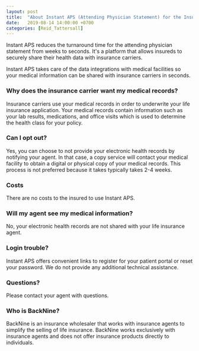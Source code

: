 ```yaml
---
layout: post
title:  "About Instant APS (Attending Physician Statement) for the Insured"
date:   2019-08-14 14:00:00 +0700
categories: [Reid_Tattersall]
---
```

Instant APS reduces the turnaround time for the attending physician statement from weeks to seconds. It's a platform that allows insureds to securely share their health data with insurance carriers.

Instant APS takes care of the data integrations with medical facilities so your medical information can be shared with insurance carriers in seconds.

### Why does the insurance carrier want my medical records?
 Insurance carriers use your medical records in order to underwrite your life insurance application. Your medical records contain information such as your lab results, medications, and office visits which is used to determine the health class for your policy.

### Can I opt out?
Yes, you can choose to not provide your electronic health records by notifying your agent. In that case, a copy service will contact your medical facility to obtain a digital or physical copy of your medical records. This process is not preferred because it takes typically takes 2-4 weeks.

### Costs
There are no costs to the insured to use Instant APS.

### Will my agent see my medical information?
No, your electronic health records are not shared with your life insurance agent.

### Login trouble?
Instant APS offers convenient links to register for your patient portal or reset your password. We do not provide any additional technical assistance.

### Questions?
Please contact your agent with questions.

### Who is BackNine?
BackNine is an insurance wholesaler that works with insurance agents to simplify the selling of life insurance. BackNine works exclusively with insurance agents and does not offer insurance products directly to individuals.
